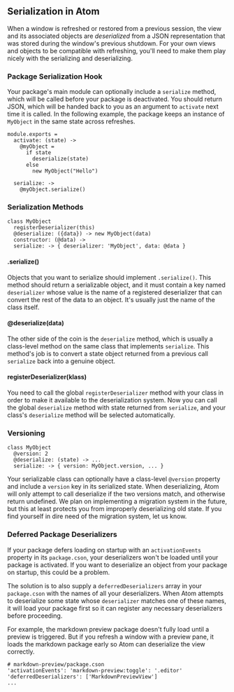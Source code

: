 ## Serialization in Atom

When a window is refreshed or restored from a previous session, the view and its
associated objects are *deserialized* from a JSON representation that was stored
during the window's previous shutdown. For your own views and objects to be
compatible with refreshing, you'll need to make them play nicely with the
serializing and deserializing.

### Package Serialization Hook

Your package's main module can optionally include a `serialize` method, which
will be called before your package is deactivated. You should return JSON, which
will be handed back to you as an argument to `activate` next time it is called.
In the following example, the package keeps an instance of `MyObject` in the
same state across refreshes.

```coffee-script
module.exports =
  activate: (state) ->
    @myObject =
      if state
        deserialize(state)
      else
        new MyObject("Hello")

  serialize: ->
    @myObject.serialize()
```

### Serialization Methods

```coffee-script
class MyObject
  registerDeserializer(this)
  @deserialize: ({data}) -> new MyObject(data)
  constructor: (@data) ->
  serialize: -> { deserializer: 'MyObject', data: @data }
```

#### .serialize()
Objects that you want to serialize should implement `.serialize()`. This method
should return a serializable object, and it must contain a key named
`deserializer` whose value is the name of a registered deserializer that can
convert the rest of the data to an object. It's usually just the name of the
class itself.

#### @deserialize(data)
The other side of the coin is the `deserialize` method, which is usually a
class-level method on the same class that implements `serialize`. This method's
job is to convert a state object returned from a previous call `serialize` back
into a genuine object.

#### registerDeserializer(klass)
You need to call the global `registerDeserializer` method with your class in
order to make it available to the deserialization system. Now you can call the
global `deserialize` method with state returned from `serialize`, and your
class's `deserialize` method will be selected automatically.

### Versioning

```coffee-script
class MyObject
  @version: 2
  @deserialize: (state) -> ...
  serialize: -> { version: MyObject.version, ... }
```

Your serializable class can optionally have a class-level `@version` property
and include a `version` key in its serialized state. When deserializing, Atom
will only attempt to call deserialize if the two versions match, and otherwise
return undefined. We plan on implementing a migration system in the future, but
this at least protects you from improperly deserializing old state. If you find
yourself in dire need of the migration system, let us know.

### Deferred Package Deserializers

If your package defers loading on startup with an `activationEvents` property in
its `package.cson`, your deserializers won't be loaded until your package is
activated. If you want to deserialize an object from your package on startup,
this could be a problem.

The solution is to also supply a `deferredDeserializers` array in your
`package.cson` with the names of all your deserializers. When Atom attempts to
deserialize some state whose `deserializer` matches one of these names, it will
load your package first so it can register any necessary deserializers before
proceeding.

For example, the markdown preview package doesn't fully load until a preview is
triggered. But if you refresh a window with a preview pane, it loads the
markdown package early so Atom can deserialize the view correctly.

```coffee-script
# markdown-preview/package.cson
'activationEvents': 'markdown-preview:toggle': '.editor'
'deferredDeserializers': ['MarkdownPreviewView']
...
```
